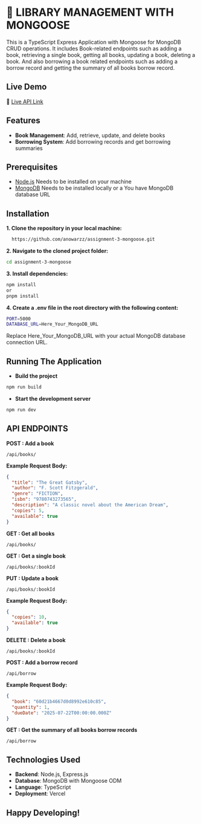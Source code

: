 # 📃 LIBRARY MANAGEMENT WITH MONGOOSE

This is a TypeScript Express Application with Mongoose for MongoDB CRUD operations. It includes Book-related endpoints such as adding a book, retrieving a single book, getting all books, updating a book, deleting a book.
And also borrowing a book related endpoints such as adding a borrow record and getting the summary of all books borrow record.

## Live Demo

🔗 [Live API Link](https://assignment-3-mongoose-delta.vercel.app/)

## Features

- **Book Management**: Add, retrieve, update, and delete books
- **Borrowing System**: Add borrowing records and get borrowing summaries

## Prerequisites

- [Node.js](https://nodejs.org/) Needs to be installed on your machine
- [MongoDB](https://www.mongodb.com/) Needs to be installed locally or a You have MongoDB database URL

## Installation

**1. Clone the repository in your local machine:**

```bash
  https://github.com/anowarzz/assignment-3-mongoose.git
```

**2. Navigate to the cloned project folder:**

```bash
cd assignment-3-mongoose
```

**3. Install dependencies:**

```bash
npm install
or
pnpm install
```

**4. Create a .env file in the root directory with the following content:**

```bash
PORT=5000
DATABASE_URL=Here_Your_MongoDB_URL
```

Replace Here_Your_MongoDB_URL with your actual MongoDB database connection URL.

## Running The Application

- **Build the project**

```bash
npm run build
```

- **Start the development server**

```bash
npm run dev

```

## API ENDPOINTS

**POST : Add a book**

```code
/api/books/
```

**Example Request Body:**

```json
{
  "title": "The Great Gatsby",
  "author": "F. Scott Fitzgerald",
  "genre": "FICTION",
  "isbn": "9780743273565",
  "description": "A classic novel about the American Dream",
  "copies": 5,
  "available": true
}
```

**GET : Get all books**

```code
/api/books/
```

**GET : Get a single book**

```code
/api/books/:bookId
```

**PUT : Update a book**

```code
/api/books/:bookId
```

**Example Request Body:**

```json
{
  "copies": 10,
  "available": true
}
```

**DELETE : Delete a book**

```code
/api/books/:bookId
```

**POST : Add a borrow record**

```code
/api/borrow
```

**Example Request Body:**

```json
{
  "book": "60d21b4667d0d8992e610c85",
  "quantity": 1,
  "dueDate": "2025-07-22T00:00:00.000Z"
}
```

**GET : Get the summary of all books borrow records**

```code
/api/borrow
```

## Technologies Used

- **Backend**: Node.js, Express.js
- **Database**: MongoDB with Mongoose ODM
- **Language**: TypeScript
- **Deployment**: Vercel

## Happy Developing! 
